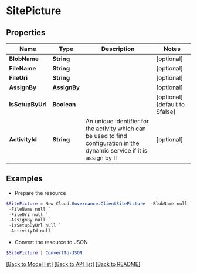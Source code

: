 # SitePicture
## Properties

Name | Type | Description | Notes
------------ | ------------- | ------------- | -------------
**BlobName** | **String** |  | [optional] 
**FileName** | **String** |  | [optional] 
**FileUri** | **String** |  | [optional] 
**AssignBy** | [**AssignBy**](AssignBy.md) |  | [optional] 
**IsSetupByUrl** | **Boolean** |  | [optional] [default to $false]
**ActivityId** | **String** | An unique identifier for the activity which can be used to find configuration in the dynamic service if it is assign by IT | [optional] 

## Examples

- Prepare the resource
```powershell
$SitePicture = New-Cloud.Governance.ClientSitePicture  -BlobName null `
 -FileName null `
 -FileUri null `
 -AssignBy null `
 -IsSetupByUrl null `
 -ActivityId null
```

- Convert the resource to JSON
```powershell
$SitePicture | ConvertTo-JSON
```

[[Back to Model list]](../README.md#documentation-for-models) [[Back to API list]](../README.md#documentation-for-api-endpoints) [[Back to README]](../README.md)


